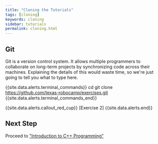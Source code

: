 ```yaml
---
title: "Cloning the Tutorials"
tags: [cloning]
keywords: cloning
sidebar: tutorials
permalink: cloning.html
---
```


## Git

Git is a version control system. It allows multiple programmers to collaborate on long-term projects by synchronizing code across their machines. Explaining the details of this would waste time, so we're just going to tell you what to type here.


{{site.data.alerts.terminal_commands}}
cd
git clone https://github.com/texas-robocamp/exercises.git
{{site.data.alerts.terminal_commands_end}}

{{site.data.alerts.callout_red_cup}}
[Exercise 2]
{{site.data.alerts.end}}

## Next Step

Proceed to ["Introduction to C++ Programming"](programming_introduction.html)
